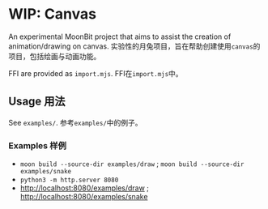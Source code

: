 # WIP: Canvas

An experimental MoonBit project that aims to assist the creation of animation/drawing on canvas.
实验性的月兔项目，旨在帮助创建使用`canvas`的项目，包括绘画与动画功能。

FFI are provided as `import.mjs`.
FFI在`import.mjs`中。

## Usage 用法

See `examples/`. 参考`examples/`中的例子。

### Examples 样例

- `moon build --source-dir examples/draw` ; `moon build --source-dir examples/snake`
- `python3 -m http.server 8080`
- <http://localhost:8080/examples/draw> ; <http://localhost:8080/examples/snake>